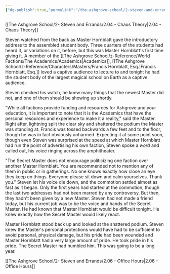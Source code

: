 ```yaml
---
{"dg-publish":true,"permalink":"/the-ashgrove-school/2-steven-and-errands/2-05-no-politicking-please/"}
---
```


[[The Ashgrove School/2- Steven and Errands/2.04 - Chaos Theory\|2.04 - Chaos Theory]]

Steven watched from the back as Master Hornblatt gave the introductory address to the assembled student body. Three quarters of the students had heard it, or variations on it, before, but this was Master Hornblatt's first time giving it. A member of the [[The Ashgrove School/z-Reference/World Factions/The Academics/Academics\|Academics]], [[The Ashgrove School/z-Reference/Characters/Masters/Francis Hornblatt, Esq.\|Francis Hornblatt, Esq.]] loved a captive audience to lecture to and tonight he had the student body of the largest magical school on Earth as a captive audience. 

Steven checked his watch, he knew many things that the newest Master did not, and one of them should be showing up shortly. 

"While all factions provide funding and resources for Ashgrove and your education, it is important to note that it is the Academics that have the personal resources and experience to make it a reality," said the Master. Right after, lightning split the clear sky and shattered the podium the Master was standing at. Francis was tossed backwards a few feet and to the floor, though he was in fact obviously unharmed. Expecting it at some point soon, though even Steven was surprised at the speed at which Master Hornblatt had run the point of advertising his own faction, Steven spoke a *word* and called out, his voice ringing across the amphitheater.

"The Secret Master does not encourage politicizing one faction over another Master Hornblatt. You are recommended not to mention any of them in public or in gatherings. No one knows exactly how close an eye they keep on things. Everyone please sit down and calm yourselves. Thank you." Steven let his voice die down, and the commotion settled almost as fast as it began. Only the first years had started at the commotion, though the last two addresses had not been marred by any controversy. But then, they hadn't been given by a new Master. Steven had not made a friend today, but his current job was to be the voice and hands of the Secret Master. He had known that Master Hornblatt would be difficult tonight. He knew exactly how the Secret Master would likely react. 

Master Hornblatt stood back up and looked at the shattered podium. Steven knew the Master's personal protections would have had to be sufficient to avoid personal, physical damage, but his pride had been wounded and Master Hornblatt had a very large amount of pride. He took pride in his pride. The Secret Master had humbled him. This was going to be a long year.

[[The Ashgrove School/2- Steven and Errands/2.06 - Office Hours\|2.06 - Office Hours]]